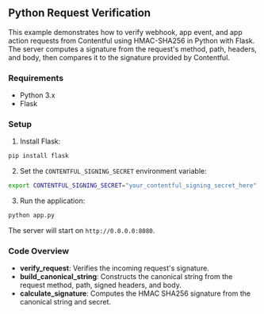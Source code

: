 ## Python Request Verification

This example demonstrates how to verify webhook, app event, and app action requests from Contentful using HMAC-SHA256 in Python with Flask. The server computes a signature from the request's method, path, headers, and body, then compares it to the signature provided by Contentful.

### Requirements

- Python 3.x
- Flask

### Setup

1. Install Flask:
```bash
pip install flask
```

2. Set the `CONTENTFUL_SIGNING_SECRET` environment variable:
```bash
export CONTENTFUL_SIGNING_SECRET="your_contentful_signing_secret_here"
```

3. Run the application:
```bash
python app.py
```

The server will start on `http://0.0.0.0:8080`.

### Code Overview

- **verify_request**: Verifies the incoming request's signature.
- **build_canonical_string**: Constructs the canonical string from the request method, path, signed headers, and body.
- **calculate_signature**: Computes the HMAC SHA256 signature from the canonical string and secret.
